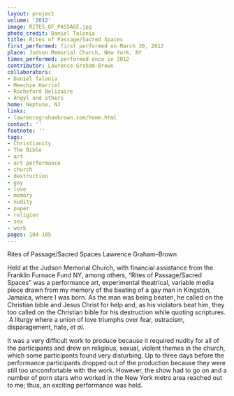 ```yaml
---
layout: project
volume: '2012'
image: RITES_OF_PASSAGE.jpg
photo_credit: Daniel Talonia
title: Rites of Passage/Sacred Spaces
first_performed: first performed on March 30, 2012
place: Judson Memorial Church, New York, NY
times_performed: performed once in 2012
contributor: Lawrence Graham-Brown
collaborators:
- Daniel Talonia
- Meechie Harriel
- Rocheford Belizaire
- Angyl and others
home: Neptune, NJ
links:
- lawrencegrahambrown.com/home.html
contact: ''
footnote: ''
tags:
- Christianity
- The Bible
- art
- art performance
- church
- destruction
- gay
- love
- memory
- nudity
- paper
- religion
- sex
- work
pages: 104-105
---
```


Rites of Passage/Sacred Spaces 
Lawrence Graham-Brown

Held at the Judson Memorial Church, with financial assistance from the Franklin Furnace Fund NY, among others, “Rites of Passage/Sacred Spaces” was a performance art, experimental theatrical, variable media piece drawn from my memory of the beating of a gay man in Kingston, Jamaica, where I was born. As the man was being beaten, he called on the Christian bible and Jesus Christ for help and, as his violators beat him, they too called on the Christian bible for his destruction while quoting scriptures.  A liturgy where a union of love triumphs over fear, ostracism, disparagement, hate, _et al_. 

It was a very difficult work to produce because it required nudity for all of the participants and drew on religious, sexual, violent themes in the church, which some participants found very disturbing. Up to three days before the performance participants dropped out of the production because they were still too uncomfortable with the work. However, the show had to go on and a number of porn stars who worked in the New York metro area reached out to me; thus, an exciting performance was held.
